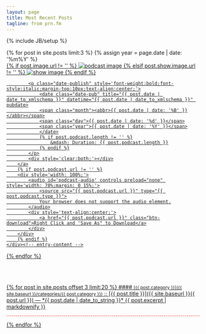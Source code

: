 ```yaml
---
layout: page
title: Most Recent Posts
tagline: from prn.fm
---
```

{% include JB/setup %}

<div class='row'>
{% for post in site.posts limit:3 %}
    {% assign year = page.date | date: '%m%Y' %}
    <div class="col-md-4" style="padding-bottom: 25px;">
        <a href="{{ post.url | prepend: site.baseurl | replace: '//', '/' }}">
            {% if post.image.url != '' %}
                <img class="img-responsive" src="{{ post.image.url }}" alt="podcast image" style='margin: auto;'>
            {% elsif post.show.image.url != '' %}
                <img class="img-responsive" src="{{ post.show.image.url }}" alt="show image" style='margin: auto;'>
            {% endif %}

            <p class="date-publish" style='font-weight:bold;font-style:italic;margin-top:10px;text-align:center;'>
                <date class="date-pub" title="{{ post.date | date_to_xmlschema }}" datetime="{{ post.date | date_to_xmlschema }}" pubdate>
                <span class="month"><abbr>{{ post.date | date: '%B' }}</abbr></span>
                <span class="day">{{ post.date | date: '%d' }}</span>
                <span class="year">{{ post.date | date: '%Y' }}</span>
                </date>
                {% if post.podcast.length != '' %}
                    &mdash; Duration: {{ post.podcast.length }}
                {% endif %}
            </p>
            <div style='clear:both;'></div>
        </a>
        {% if post.podcast.url != '' %}
        <div style='width: 100%;'>
            <audio id='podcast-audio' controls preload="none" style='width: 70%;margin: 0 15%;'>
                <source src="{{ post.podcast.url }}" type="{{ post.podcast.type }}">
                Your browser does not support the audio element.
            </audio>
            <div style='text-align:center;'>
                <a href="{{ post.podcast.url }}" class="btn-download">Right Click and 'Save As" to Download</a>
            </div>
        </div>
        {% endif %}
    </div><!-- entry-content -->
{% endfor %}
</div>
<div class="date-tear-sheet-seperator" style='padding-bottom: 25px;'></div>
{% for post in site.posts offset 3 limit:20 %}
#### <small>[{{ post.category }}]({{ site.baseurl }}/categories/{{ post.category }})</small> :: [{{ post.title }}]({{ site.baseurl }}{{ post.url }}) &mdash; *{{ post.date | date_to_string }}*
{{ post.excerpt | markdownify }}
<hr noshade="" style="background-color: white;border: 0px;border-bottom: 1px dashed red;">
{% endfor %}
